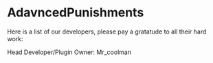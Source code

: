 # AdavncedPunishments



Here is a list of our developers, please pay a gratatude to all their hard work:

Head Developer/Plugin Owner: Mr_coolman
